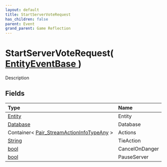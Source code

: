 ```yaml
---
layout: default
title: StartServerVoteRequest
has_children: false
parent: Event
grand_parent: Game Reflection
---
```

# StartServerVoteRequest( [ EntityEventBase ](/riftbreaker-wiki/docs/game-reflection/events/entity_event_base/) )
Description 

## Fields

| Type | Name |
|:----------|:--------------|
| [Entity](/riftbreaker-wiki/docs/game-reflection/classes/entity/) | Entity |
| [Database](/riftbreaker-wiki/docs/game-reflection/components/database/) | Database |
| Container< [Pair_StreamActionInfoTypeAny](/riftbreaker-wiki/docs/game-reflection/classes/pair__stream_action_info_type_any/) > | Actions |
| [String](/riftbreaker-wiki/docs/game-reflection/components/string/) | TieAction |
| [bool](/riftbreaker-wiki/docs/game-reflection/components/bool/) | CancelOnDanger |
| [bool](/riftbreaker-wiki/docs/game-reflection/components/bool/) | PauseServer |

